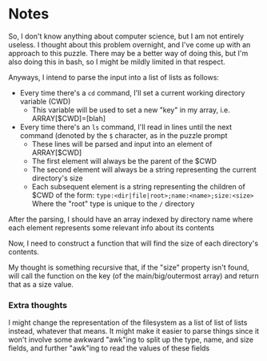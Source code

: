 # Notes

So, I don't know anything about computer science, but I am not entirely useless.
I thought about this problem overnight, and I've come up with an approach to
this puzzle. There may be a better way of doing this, but I'm also doing this in
bash, so I might be mildly limited in that respect.

Anyways, I intend to parse the input into a list of lists as follows:
- Every time there's a `cd` command, I'll set a current working directory
  variable (CWD)
  - This variable will be used to set a new "key" in my array, i.e.
    ARRAY[$CWD]=[blah]
- Every time there's an `ls` command, I'll read in lines until the next command
  (denoted by the `$` character, as in the puzzle prompt
  - These lines will be parsed and input into an element of ARRAY[$CWD]
  - The first element will always be the parent of the $CWD
  - The second element will always be a string representing the current
    directory's size
  - Each subsequent element is a string representing the children of $CWD of the
    form:
    `type:<dir|file|root>;name:<name>;size:<size>`
    Where the "root" type is unique to the `/` directory

After the parsing, I should have an array indexed by directory name where each
element represents some relevant info about its contents

Now, I need to construct a function that will find the size of each directory's
contents.

My thought is something recursive that, if the "size" property isn't found, will
call the function on the key (of the main/big/outermost array) and return that
as a size value.

### Extra thoughts

I might change the representation of the filesystem as a list of list of lists
instead, whatever that means. It might make it easier to parse things since it
won't involve some awkward "awk"ing to split up the type, name, and size fields,
and further "awk"ing to read the values of these fields
